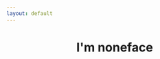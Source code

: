 ```yaml
---
layout: default
---
```

<div class="row">
  <div class="col-md-12 content">	
    <div class="about">
	<h1 style="text-align:center;">I'm noneface</h1>
    </div>
  </div>	
</div>

